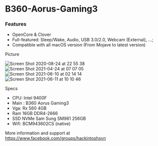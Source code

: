 # B360-Aorus-Gaming3
### Features
- OpenCore & Clover
- Full-featured: Sleep/Wake, Audio, USB 3.0/2.0, Webcam (External), ...;
- Compatible with all macOS version (From Mojave to latest version)

Picture

![Screen Shot 2020-08-24 at 22 55 38](https://user-images.githubusercontent.com/72862070/123786700-30fe4980-d904-11eb-92fb-0e7d8296f6db.png)
![Screen Shot 2021-04-24 at 07 07 05](https://user-images.githubusercontent.com/72862070/123786782-4a06fa80-d904-11eb-9e6e-ee3661e34724.png)
![Screen Shot 2021-06-10 at 02 14 14](https://user-images.githubusercontent.com/72862070/123786893-6c991380-d904-11eb-8527-cba3acc42123.png)
![Screen Shot 2021-06-11 at 10 10 46](https://user-images.githubusercontent.com/72862070/123786955-7de22000-d904-11eb-8e08-34a6e278db9e.png)



Specs
- CPU: Intel 9400F
- Main : B360 Aorus Gaming3
- Vga: Rx 560 4GB
- Ram 16GB DDR4-2666
- SSD NVMe Sam Sung SM961 256GB
- Wifi: BCM943602CS (native)

More information and support at https://www.facebook.com/groups/hackintoshsvn

